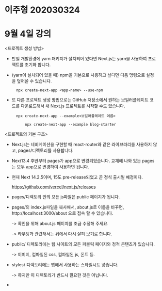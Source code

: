 # 이주형 202030324
# 9월 4일 강의
<프로젝트 생성 방법>

- 만일 개발환경에 yarn 패키지가 설치되어 있다면 Next.js는 yarn을 사용하여 프로젝트를 초기화 합니다.

- (yarn이 설치되어 있을 때) npm을 기본으로 사용하고 싶다면 다음 명령으로 설정을 덮어쓸 수 있습니다.

        npx create-next-app <app-name> --use-npm

- 또 다른 프로젝트 생성 방법으로는 GitHub 저장소에서 원하는 보일러플레이트 코드를 다운로드해서 새 Next.js 프로젝트를 시작할 수도 있습니다.

        npx create-next-app --example<보일어플레이트 이름>
        
            npx create-next-app --example blog-starter
<프로젝트의 기본 구조>

- Next.js는 네비게이션을 구현할 때 react-router와 같은 라이브러리를 사용하지 않고, pages/디렉토리를 사용합니다.

- Next13.4 후반부터 pages가 app으로 변경되었습니다. 교재에 나와 있는 pages는 모두 app으로 변경하여 사용하면 됩니다.

- 현재 Next 14.2.5이며, 15도 pre-release되었고 곧 정식 출시될 예정이다.

    https://github.com/vercel/next.js/releases

- pages/디렉토리 안의 모든 js파일은 public 페이지가 됩니다.

- pages/의 index.js파일을 복사해서, about.js로 이름을 바꾸면, http://localhost:3000/about 으로 접속 할 수 있습니다.

    -> 확인을 위해 about.js 페이지를 조금 수정해 주세요.
    
    -> 라우팅과 관련해서는 뒤에서 다시 살펴 보기로 합니다.

- public/ 디렉토리에는 웹 사이트의 모든 퍼블릭 페이지와 정적 콘텐츠가 있습니다.

    -> 이미지, 컴파일된 css, 컴파일된 js, 폰트 등.

- styles/ 디렉토리에는 앱에서 사용하는 스타일시트 넣습니다.

    -> 하지만 이 디렉토리가 반드시 필요한 것은 아닙니다.

- 